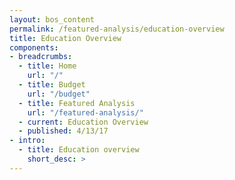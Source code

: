 ```yaml
---
layout: bos_content
permalink: /featured-analysis/education-overview
title: Education Overview
components:
- breadcrumbs:
  - title: Home
    url: "/"
  - title: Budget
    url: "/budget"
  - title: Featured Analysis
    url: "/featured-analysis/"
  - current: Education Overview
  - published: 4/13/17
- intro:
  - title: Education overview
    short_desc: >
---
```

